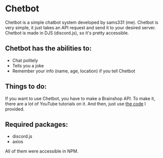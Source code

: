 # Chetbot

Chetbot is a simple chatbot system developed by sams331 (me). Chetbot is very simple, it just takes an API request and send it to your desired server. Chetbot is made in DJS (discord.js), so it's pretty accessible.

## Chetbot has the abilities to:
- Chat politely
- Tells you a joke
- Remember your info (name, age, location) if you tell Chetbot

## Things to do:
If you want to use Chetbot, you have to make a Brainshop API. To make it, there are a lot of YouTube tutorials on it. And then, just use [the code](https://github.com/sams331/chetbot) I provided.

## Required packages:
- discord.js
- axios

All of them were accessible in NPM.

